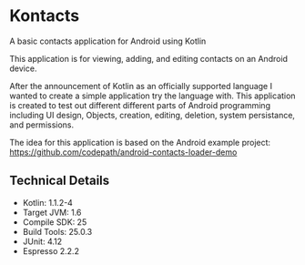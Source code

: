 # Kontacts
A basic contacts application for Android using Kotlin

This application is for viewing, adding, and editing contacts on an Android device. 

After the announcement of Kotlin as an officially supported language I wanted to create a simple application try the language with.
This application is created to test out different different parts of Android programming including UI design, Objects, creation, editing, deletion, system persistance, and permissions.

The idea for this application is based on the Android example project:
https://github.com/codepath/android-contacts-loader-demo

## Technical Details
- Kotlin: 1.1.2-4
- Target JVM: 1.6
- Compile SDK: 25
- Build Tools: 25.0.3
- JUnit: 4.12
- Espresso 2.2.2
